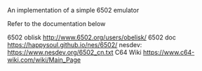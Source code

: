 An implementation of a simple 6502 emulator

Refer to the documentation below

6502 oblisk
http://www.6502.org/users/obelisk/
6502 doc
https://happysoul.github.io/nes/6502/
nesdev:
https://www.nesdev.org/6502_cn.txt
C64 Wiki
https://www.c64-wiki.com/wiki/Main_Page